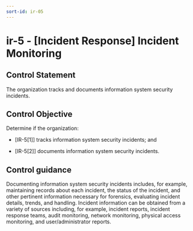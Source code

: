 ```yaml
---
sort-id: ir-05
---
```


# ir-5 - \[Incident Response\] Incident Monitoring

## Control Statement

The organization tracks and documents information system security incidents.

## Control Objective

Determine if the organization:

- \[IR-5[1]\] tracks information system security incidents; and

- \[IR-5[2]\] documents information system security incidents.

## Control guidance

Documenting information system security incidents includes, for example, maintaining records about each incident, the status of the incident, and other pertinent information necessary for forensics, evaluating incident details, trends, and handling. Incident information can be obtained from a variety of sources including, for example, incident reports, incident response teams, audit monitoring, network monitoring, physical access monitoring, and user/administrator reports.

